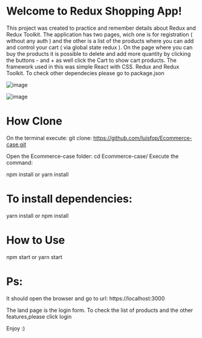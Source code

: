 # Welcome to Redux Shopping App!

This project was created to practice and remember details about Redux and Redux Toolkit. The application has two pages, wich one is for registration ( without any auth ) and the other is a list of the products where you can add and control your cart ( via global state redux ). On the page where you can buy the products it is possible to delete and add more quantity by clicking the buttons - and + as well click the Cart to show cart products. The framework used in this was simple React with CSS. Redux and Redux Toolkit. To check other dependecies please go to package.json

![image](https://user-images.githubusercontent.com/42620311/190668421-bd8bdea7-549a-4c8b-aba1-5aad97a124b4.png)



![image](https://user-images.githubusercontent.com/42620311/190670261-a14d7e6e-92eb-414a-9cc8-b9111ca63162.png)

# How Clone

On the terminal execute:
git clone: https://github.com/luisfop/Ecommerce-case.git

Open the Ecommerce-case folder:
cd Ecommerce-case/
Execute the command:

npm install
or
yarn install

# To install dependencies:
yarn install
or
npm install

# How to Use

npm start
or
yarn start


# Ps:
It should open the browser and go to url: https://localhost:3000

The land page is the login form. To check the list of products and the other features,please click login

Enjoy :)
